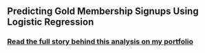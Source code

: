 ## Predicting Gold Membership Signups Using Logistic Regression
### [Read the full story behind this analysis on my portfolio](https://globaldatapath.com/portfolio/predicting-gold-membership-signups-using-logistic-regression/)

